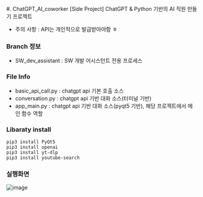 #. ChatGPT_AI_coworker
[Side Project] ChatGPT &amp; Python 기반의 AI 직원 만들기 프로젝트

- 주의 사항 : API는 개인적으로 발급받아야함 ㅎ

### Branch 정보
- SW_dev_assistant : SW 개발 어시스턴트 전용 프로세스

### File Info
- basic_api_call.py : chatgpt api 기본 호출 소스
- conversation.py : chatgpt api 기반 대화 소스(터미널 기반)
- app_main.py : chatgpt api 기반 대화 소스(pyqt5 기반), 해당 프로젝트에서 메인 함수 역할

### Libaraty install
```
pip3 install PyQt5
pip3 install openai
pip3 install yt-dlp
pip3 install youtube-search
```

### 실행화면

![image](https://github.com/junseokShim/ChatGPT_AI_coworker/assets/88752654/dff25eed-448a-4b75-b9eb-d8371cddda29)
